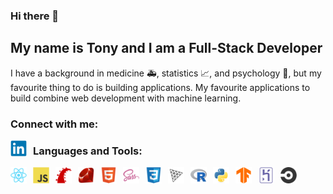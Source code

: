 ### Hi there 👋
## My name is Tony and I am a Full-Stack Developer

I have a background in medicine 🚑, statistics 📈, and psychology 🧠, but my favourite thing to do is building applications. My favourite applications to build combine web development with machine learning.

### Connect with me:

<a href="https://www.linkedin.com/in/tony-fu-847b5878/" target="_blank"><img align="left" alt="React" width="26px" src="https://github.com/devicons/devicon/blob/v2.15.1/icons/linkedin/linkedin-original.svg" style="padding-right:10px;" /></a>

### Languages and Tools:

<img align="left" alt="React" width="26px" src="https://github.com/devicons/devicon/blob/v2.15.1/icons/react/react-original.svg" style="padding-right:10px;" />
<img align="left" alt="Javascript" width="26px" src="https://github.com/devicons/devicon/blob/v2.15.1/icons/javascript/javascript-original.svg" style="padding-right:10px;" />
<img align="left" alt="Rails" width="26px" src="https://github.com/devicons/devicon/blob/v2.15.1/icons/rails/rails-plain.svg" style="padding-right:10px;" />
<img align="left" alt="Ruby" width="26px" src="https://github.com/devicons/devicon/blob/v2.15.1/icons/ruby/ruby-original.svg" style="padding-right:10px;" />
<img align="left" alt="HTML" width="26px" src="https://github.com/devicons/devicon/blob/v2.15.1/icons/html5/html5-original.svg" style="padding-right:10px;" />
<img align="left" alt="SASS" width="26px" src="https://github.com/devicons/devicon/blob/v2.15.1/icons/sass/sass-original.svg" style="padding-right:10px;" />
<img align="left" alt="CSS" width="26px" src="https://github.com/devicons/devicon/blob/v2.15.1/icons/css3/css3-original.svg" style="padding-right:10px;" />
<img align="left" alt="ThreeJS" width="26px" src="https://github.com/devicons/devicon/blob/v2.15.1/icons/threejs/threejs-original.svg" style="padding-right:10px;" />
<img align="left" alt="R" width="26px" src="https://github.com/devicons/devicon/blob/v2.15.1/icons/r/r-original.svg" style="padding-right:10px;" />
<img align="left" alt="Python" width="26px" src="https://github.com/devicons/devicon/blob/v2.15.1/icons/python/python-original.svg" style="padding-right:10px;" />
<img align="left" alt="Tensorflow" width="26px" src="https://github.com/devicons/devicon/blob/v2.15.1/icons/tensorflow/tensorflow-original.svg" style="padding-right:10px;" />
<img align="left" alt="Heroku" width="26px" src="https://github.com/devicons/devicon/blob/v2.15.1/icons/heroku/heroku-original.svg" style="padding-right:10px;" />
<img align="left" alt="CircleCI" width="26px" src="https://github.com/devicons/devicon/blob/v2.15.1/icons/circleci/circleci-plain.svg" style="padding-right:10px;" />









<!--
**TonyHFu/TonyHFu** is a ✨ _special_ ✨ repository because its `README.md` (this file) appears on your GitHub profile.

Here are some ideas to get you started:

- 🔭 I’m currently working on ...
- 🌱 I’m currently learning ...
- 👯 I’m looking to collaborate on ...
- 🤔 I’m looking for help with ...
- 💬 Ask me about ...
- 📫 How to reach me: ...
- 😄 Pronouns: ...
- ⚡ Fun fact: ...
-->
